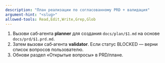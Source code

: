 ```yaml
---
description: "План реализации по согласованному PRD + валидация"
argument-hint: "<slug>"
allowed-tools: Read,Edit,Write,Grep,Glob
---
```

1) Вызови саб‑агента **planner** для создания `docs/plan/$1.md` на основе `docs/prd/$1.prd.md`.
2) Затем вызови саб‑агента **validator**. Если статус BLOCKED — верни список вопросов пользователю.
3) Обнови раздел «Открытые вопросы» в PRD/плане.
